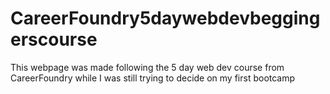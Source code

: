 # CareerFoundry5daywebdevbeggingerscourse
This webpage was made following the 5 day web dev course from CareerFoundry while I was still trying to decide on my first bootcamp
